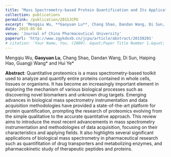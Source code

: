 ```yaml
---
title: "Mass Spectrometry-based Protein Quantification and Its Application in Pharmacokinetic Research"
collection: publications
permalink: /publication/2015JCPU
excerpt: 'Mengqiu Wu, **Gaoyuan Lu**, Chang Shao, Dandan Wang, Di Sun, Haiping Hao, Guangji Wang* and Hui Ye*'
date: 2015-05-04
venue: 'Journal of China Pharmaceutical University'
paperurl: 'http://www.zgykdxxb.cn/jcpu/article/abstract/20150201'
# citation: 'Your Name, You. (2009). &quot;Paper Title Number 1.&quot; <i>Journal 1</i>. 1(1).'
---
```

Mengqiu Wu, **Gaoyuan Lu**, Chang Shao, Dandan Wang, Di Sun, Haiping Hao, Guangji Wang* and Hui Ye*

**Abstract**:
Quantitative proteomics is a mass spectrometry-based toolkit used to analyze and quantify entire proteins contained in whole cells, tissues or organisms. It has become an increasingly important element in exploring the mechanism of various biological processes such as discovering novel biomarkers and unknown drug targets. Emerging advances in biological mass spectrometry instrumentation and data acquisition methodologies have provided a state-of-the-art platform for protein quantification, prompting the research of proteomics evolving from the simple qualitative to the accurate quantitative approach. This review aims to introduce the most recent advancements in mass spectrometry instrumentation and methodologies of data acquisition, focusing on their characteristics and applying fields. It also highlights several significant applications of biological mass spectrometry in pharmaceutical research such as quantifitation of drug transporters and metabolizing enzymes, and pharmacokinetic study of therapeutic peptides and proteins.